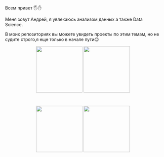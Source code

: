 Всем привет 🖐✋

Меня зовут Андрей, я увлекаюсь анализом данных а также Data Science.

В моих репозиториях вы можете увидеть проекты по этим темам, но не судите строго,я еще только в начале пути😌


<p align='center'>
   <a href="https://github-readme-stats.vercel.app/api?username=romankh3&show_icons=true&count_private=true">
       <img height=150 src="https://github-readme-stats.vercel.app/api?username=AndrewKleonskiy&show_icons=true&count_private=true"/></a>
   <a href="https://github.com/romankh3/github-readme-stats">
       <img height=150 src="https://github-readme-stats.vercel.app/api/top-langs/?username=AndrewKleonskiy&layout=compact"/></a>
</p>




<p align="center" style="margin: 40px 0">
   <a href="https://github.com/romankh3/github-profile-views-counter">
       <img width="150px" src="https://komarev.com/ghpvc/?username=AndrewKleonskiy&color=DE002D"></a>
      <a href="https://t.me/AndrewK9" ><img width="150px" src="https://img.shields.io/badge/Telegram-2CA5E0?style=for-the-badge&logo=telegram&logoColor=white" /> 
   </a>
<p>
    
   
   

